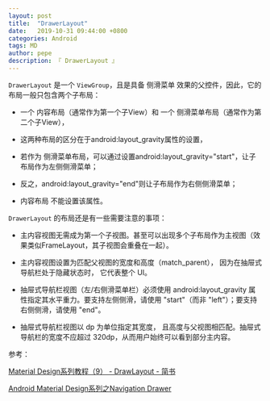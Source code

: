 ```yaml
---
layout: post
title:  "DrawerLayout"
date:   2019-10-31 09:44:00 +0800
categories: Android
tags: MD
author: pepe
description: 『 DrawerLayout 』
---
```


`DrawerLayout` 是一个 `ViewGroup`，且是具备 侧滑菜单 效果的父控件，因此，它的布局一般只包含两个子布局：

* 一个 内容布局（通常作为第一个子View）和 一个 侧滑菜单布局（通常作为第二个子View），

* 这两种布局的区分在于android:layout_gravity属性的设置，

* 若作为 侧滑菜单布局，可以通过设置android:layout_gravity="start"，让子布局作为左侧侧滑菜单；

* 反之，android:layout_gravity="end"则让子布局作为右侧侧滑菜单；

* 内容布局 不能设置该属性。

`DrawerLayout` 的布局还是有一些需要注意的事项：

* 主内容视图无需成为第一个子视图。甚至可以出现多个子布局作为主视图（效果类似FrameLayout，其子视图会重叠在一起）。

* 主内容视图设置为匹配父视图的宽度和高度（match_parent）， 因为在抽屉式导航栏处于隐藏状态时， 它代表整个 UI。

* 抽屉式导航栏视图（左/右侧滑菜单栏）必须使用 android:layout_gravity 属性指定其水平重力。要支持左侧侧滑，请使用 "start"（而非 "left"）；要支持右侧侧滑，请使用 "end"。

* 抽屉式导航栏视图以 dp 为单位指定其宽度， 且高度与父视图相匹配。抽屉式导航栏的宽度不应超过 320dp，从而用户始终可以看到部分主内容。






参考：

[Material Design系列教程（9） - DrawLayout - 简书](https://www.jianshu.com/p/2f05e71769ad)

[Android Material Design系列之Navigation Drawer](https://mp.weixin.qq.com/s?__biz=MjM5NDkxMTgyNw==&mid=2653057604&idx=1&sn=76f119252836e20c263d17d08b452b67&scene=21#wechat_redirect)




















